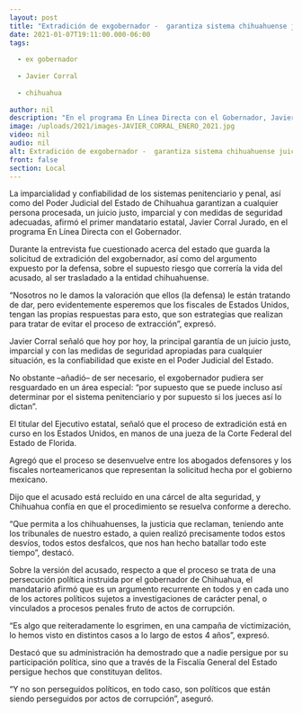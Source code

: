 ```yaml
---
layout: post
title: "Extradición de exgobernador -  garantiza sistema chihuahuense juicio justo y seguro"
date: 2021-01-07T19:11:00.000-06:00
tags:
  
  - ex gobernador
  
  - Javier Corral
  
  - chihuahua
  
author: nil
description: "En el programa En Línea Directa con el Gobernador, Javier Corral señala que hay condiciones en Chihuahua para resguardar al exmandatario acusado de peculado y asociación delictuosa"
image: /uploads/2021/images-JAVIER_CORRAL_ENERO_2021.jpg
video: nil
audio: nil
alt: Extradición de exgobernador -  garantiza sistema chihuahuense juicio justo y seguro
front: false
section: Local
---
```


La imparcialidad y confiabilidad de los sistemas penitenciario y penal, así como del Poder Judicial del Estado de Chihuahua garantizan a cualquier persona procesada, un juicio justo, imparcial y con medidas de seguridad adecuadas, afirmó el primer mandatario estatal, Javier Corral Jurado, en el programa En Línea Directa con el Gobernador.

Durante la entrevista fue cuestionado acerca del estado que guarda la solicitud de extradición del exgobernador, así como del argumento expuesto por la defensa, sobre el supuesto riesgo que correría la vida del acusado, al ser trasladado a la entidad chihuahuense.

“Nosotros no le damos la valoración que ellos (la defensa) le están tratando de dar, pero evidentemente esperemos que los fiscales de Estados Unidos, tengan las propias respuestas para esto, que son estrategias que realizan para tratar de evitar el proceso de extracción”, expresó.

Javier Corral señaló que hoy por hoy, la principal garantía de un juicio justo, imparcial y con las medidas de seguridad apropiadas para cualquier situación, es la confiabilidad que existe en el Poder Judicial del Estado.

No obstante –añadió– de ser necesario, el exgobernador pudiera ser resguardado en un área especial: “por supuesto que se puede incluso así determinar por el sistema penitenciario y por supuesto si los jueces así lo dictan”.

El titular del Ejecutivo estatal, señaló que el proceso de extradición está en curso en los Estados Unidos, en manos de una jueza de la Corte Federal del Estado de Florida.

Agregó que el proceso se desenvuelve entre los abogados defensores y los fiscales norteamericanos que representan la solicitud hecha por el gobierno mexicano.

Dijo que el acusado está recluido en una cárcel de alta seguridad, y Chihuahua confía en que el procedimiento se resuelva conforme a derecho.

“Que permita a los chihuahuenses, la justicia que reclaman, teniendo ante los tribunales de nuestro estado, a quien realizó precisamente todos estos desvíos, todos estos desfalcos, que nos han hecho batallar todo este tiempo”, destacó.

Sobre la versión del acusado, respecto a que el proceso se trata de una persecución política instruida por el gobernador de Chihuahua, el mandatario afirmó que es un argumento recurrente en todos y en cada uno de los actores políticos sujetos a investigaciones de carácter penal, o vinculados a procesos penales fruto de actos de corrupción.

“Es algo que reiteradamente lo esgrimen, en una campaña de victimización, lo hemos visto en distintos casos a lo largo de estos 4 años”, expresó.

Destacó que su administración ha demostrado que a nadie persigue por su participación política, sino que a través de la Fiscalía General del Estado persigue hechos que constituyan delitos.

“Y no son perseguidos políticos, en todo caso, son políticos que están siendo perseguidos por actos de corrupción”, aseguró.